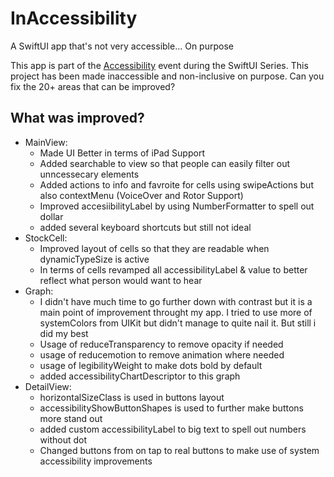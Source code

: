 # InAccessibility
A SwiftUI app that's not very accessible... On purpose

This app is part of the [Accessibility](https://www.swiftuiseries.com/accessibility) event during the SwiftUI Series. This project has been made inaccessible and non-inclusive on purpose. Can you fix the 20+ areas that can be improved?


## What was improved?
- MainView:
    - Made UI Better in terms of iPad Support
    - Added searchable to view so that people can easily filter out unncessecary elements
    - Added actions to info and favroite for cells using swipeActions but also contextMenu (VoiceOver and Rotor Support)
    - Improved accesiibilityLabel by using NumberFormatter to spell out dollar
    - added several keyboard shortcuts but still not ideal
- StockCell:
    - Improved layout of cells so that they are readable when dynamicTypeSize is active
    - In terms of cells revamped all accessibilityLabel & value to better reflect what person would want to hear
- Graph:
    - I didn't have much time to go further down with contrast but it is a main point of improvement throught my app. I tried to use more of systemColors from UIKit but didn't manage to quite nail it. But still i did my best
    - Usage of reduceTransparency to remove opacity if needed
    - usage of reducemotion to remove animation where needed
    - usage of legibilityWeight to make dots bold by default
    - added accessibilityChartDescriptor to this graph
- DetailView:
    - horizontalSizeClass is used in buttons layout
    - accessibilityShowButtonShapes is used to further make buttons more stand out
    - added custom accessibilityLabel to big text to spell out numbers without dot
    - Changed buttons from on tap to real buttons to make use of system accessibility improvements  